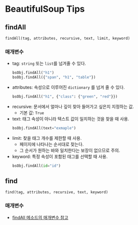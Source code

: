 # BeautifulSoup Tips

## findAll
```python
findAll(tag, attributes, recursive, text, limit, keyword)
```
### 매개변수
- tag: `string` 또는 `list`를 넘겨줄 수 있다.
  ```python
  bsObj.findAll("h1")
  bsObj.findAll({"span", "h1", "table"})
  ```
- attributes: 속성으로 이루어진 `dictionary` 를 넘겨 줄 수 있다.
  ```python
  bsObj.findAll("h1", {"class": {"green", "red"}})
  ```
- recursive: 문서에서 얼마나 깊이 찾아 들어가고 싶은지 지정하는 값.
  - 기본 값: `True`
- text: 태그 속성이 아니라 텍스트 값이 일치하는 것을 찾을 때 사용.
  ```python
  bsObj.findAll(text="exmaple")
  ```
- limit: 찾을 태그 개수를 제한할 때 사용.
  - 페이지에 나타나는 순서대로 찾는다.
  - 그 순서가 원하는 바와 일치한다는 보장이 없으므로 주의.
- keyword: 특정 속성이 포함된 태그를 선택할 때 사용.
  ```python
  bsObj.findAll(id="id")
  ```

## find
```python
find(tag, attributes, recursive, text, keyword)
```
### 매개변수
- [findAll 메소드의 매개변수 참고](#findAll)